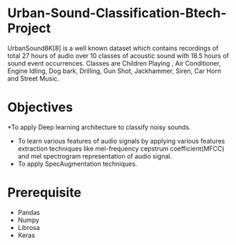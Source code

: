 # Urban-Sound-Classification-Btech-Project
UrbanSound8K[8] is a well known dataset  which contains recordings of total 27 hours of audio over 10 classes of acoustic sound with 18.5 hours of sound event occurrences. Classes are Children Playing , Air Conditioner, Engine Idling, Dog bark, Drilling, Gun Shot, Jackhammer, Siren, Car Horn and Street Music.
# Objectives
*To apply Deep learning architecture to classify noisy sounds.
* To learn various features of audio signals by applying various features extraction
techniques like mel-frequency cepstrum coefficient(MFCC) and mel spectrogram
representation of audio signal.
* To apply SpecAugmentation techniques.
# Prerequisite
* Pandas
* Numpy
* Librosa
* Keras
